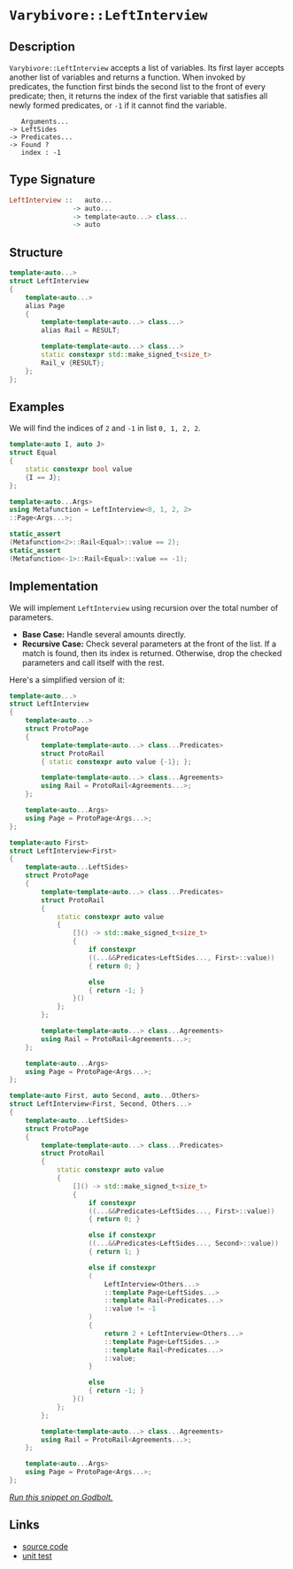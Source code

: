 <!-- Copyright 2024 Feng Mofan
SPDX-License-Identifier: Apache-2.0 -->

# `Varybivore::LeftInterview`

## Description

`Varybivore::LeftInterview` accepts a list of variables.
Its first layer accepts another list of variables and returns a function.
When invoked by predicates, the function first binds the second list to the front of every predicate;
then, it returns the index of the first variable that satisfies all newly formed predicates, or `-1` if it cannot find the variable.

<pre><code>   Arguments...
-> LeftSides
-> Predicates...
-> Found ?
   index : -1</code></pre>

## Type Signature

```Haskell
LeftInterview ::   auto...
                -> auto...
                -> template<auto...> class...
                -> auto
```

## Structure

```C++
template<auto...>
struct LeftInterview
{
    template<auto...>
    alias Page
    {
        template<template<auto...> class...>
        alias Rail = RESULT;

        template<template<auto...> class...>
        static constexpr std::make_signed_t<size_t>
        Rail_v {RESULT};
    };  
};
```

## Examples

We will find the indices of `2` and `-1` in list `0, 1, 2, 2`.

```C++
template<auto I, auto J>
struct Equal
{
    static constexpr bool value
    {I == J};
};

template<auto...Args>
using Metafunction = LeftInterview<0, 1, 2, 2>
::Page<Args...>;

static_assert
(Metafunction<2>::Rail<Equal>::value == 2);
static_assert
(Metafunction<-1>::Rail<Equal>::value == -1);
```

## Implementation

We will implement `LeftInterview` using recursion over the total number of parameters.

- **Base Case:** Handle several amounts directly.
- **Recursive Case:** Check several parameters at the front of the list.
If a match is found, then its index is returned.
Otherwise, drop the checked parameters and call itself with the rest.

Here's a simplified version of it:

```C++
template<auto...>
struct LeftInterview
{
    template<auto...>
    struct ProtoPage
    {
        template<template<auto...> class...Predicates>
        struct ProtoRail
        { static constexpr auto value {-1}; };

        template<template<auto...> class...Agreements>
        using Rail = ProtoRail<Agreements...>;
    };

    template<auto...Args>
    using Page = ProtoPage<Args...>;
};

template<auto First>
struct LeftInterview<First>
{
    template<auto...LeftSides>
    struct ProtoPage
    {
        template<template<auto...> class...Predicates>
        struct ProtoRail
        {   
            static constexpr auto value 
            {
                []() -> std::make_signed_t<size_t>
                {
                    if constexpr 
                    ((...&&Predicates<LeftSides..., First>::value))
                    { return 0; }

                    else
                    { return -1; }
                }()
            };
        };

        template<template<auto...> class...Agreements>
        using Rail = ProtoRail<Agreements...>;
    };

    template<auto...Args>
    using Page = ProtoPage<Args...>;
};

template<auto First, auto Second, auto...Others>
struct LeftInterview<First, Second, Others...>
{
    template<auto...LeftSides>
    struct ProtoPage
    {
        template<template<auto...> class...Predicates>
        struct ProtoRail
        {   
            static constexpr auto value 
            {
                []() -> std::make_signed_t<size_t>
                {
                    if constexpr 
                    ((...&&Predicates<LeftSides..., First>::value))
                    { return 0; }

                    else if constexpr 
                    ((...&&Predicates<LeftSides..., Second>::value))
                    { return 1; }

                    else if constexpr
                    (
                        LeftInterview<Others...>
                        ::template Page<LeftSides...>
                        ::template Rail<Predicates...>
                        ::value != -1
                    )
                    { 
                        return 2 + LeftInterview<Others...>
                        ::template Page<LeftSides...>
                        ::template Rail<Predicates...>
                        ::value; 
                    }

                    else
                    { return -1; }
                }()
            };
        };

        template<template<auto...> class...Agreements>
        using Rail = ProtoRail<Agreements...>;
    };

    template<auto...Args>
    using Page = ProtoPage<Args...>;
};
```

[*Run this snippet on Godbolt.*](https://godbolt.org/#z:OYLghAFBqd5QCxAYwPYBMCmBRdBLAF1QCcAaPECAMzwBtMA7AQwFtMQByARg9KtQYEAysib0QXACx8BBAKoBnTAAUAHpwAMvAFYTStJg1DIApACYAQuYukl9ZATwDKjdAGFUtAK4sGISQBspK4AMngMmAByPgBGmMQSZhqkAA6oCoRODB7evnppGY4CYRHRLHEJXBpBdpgOWUIETMQEOT5%2BgbaY9kUMjc0EJVGx8YnJCk0tbXlctpOD4cPlo1UBAJS2qF7EyOwc5gDM4cjeWADUJgduBACeKZgA%2BgTETIQKl9gmGgCCh8enmAuV2QE3QWCoHy%2Bvx%2BBEwLBSBlhlzcTC8RAAdJjIT8JsQvA4ziFMFQCABJQTxABueEwAHcoSYAOxWH5nNlnWHwxGYZGojFYg6fVns3H4ghnZTEVBEZRMYA84Vspks77stUcuEIphIq6crU6lFo1CY9EfM4nJgKBQmyWYfCiWHvQVQ9Ui55iiVSogAJVetBdrouzLOE21eGQ5oEE0wqhSxDOfNQZ0pYi8gOVAFouEyACKXCxBvMHFUB1167nI8vanlXRMms0Wq0m77AYiYOGMAhOoWqwNeDJGM6%2BuhAnOe6WoYf%2Bq4ttsdwTWgWfYulwv5hmKjVc6u8o3N4jAbur/vhYASuXpg5jyUT2Xy5HfA%2BL03Olc/XPr98wzUV2tGs4AGJ4MQEzYt8ooEkSJLkrCxDUnSyJASBBBgcqq5VgadaYlBwh4FgR6bhB4o3jKF6rmhm5qhhNbXD%2BO5/vyL7YOaBhNpitr2tWBG9q6RHjj6fqrmqyrskJgaho4EZoAw0axvGibJqm6aUYGFE8YGromAArFYWk5hAaxnBmZqgiAIAsEwADWjwZMAEToE8yIZAAXo8KHOipGlKsyYleeqeBUJGMmwnJFyeX57JQPWZgBOYAQceGXHIjhQh4Zgz6kIBwGgYKZkpt4mBrGsvkRd5BZtgQ2wMGcGj5muX7qaVardEoJWlSJFVVUZ2bFvVjURbmBltaJjJFiqGkfm%2B0L9Wy1GVnRmF7kuLGWs%2Bs7tmwC5gRpJ6DlOo78ZOgkzq2G2ds%2BkJTcJo2ftNVELTRWHoo%2Bh7beyu1nnel7Xl6qBfQ%2BT71q%2BJY3VNUJzQxSZIRMmUKUIdQCOgsNLeiADyBAIPE3F8ThMFUjS9JXNDBCZfD0lI2c6OYyBQM9mp93botjEpWl3FqnxJF/WRm704GEO0Yzj0ow2rHPglDrpW9vHugSnNTiVIlKuF7NNJJQWyXGCb/vlaZhTN6q801Fw6dp%2BmGcZgohgQ6BmRZ1kPLZ9mOVcLluVLTWG0b7IBerIWa8NflRViMVxeLSVXCz%2BEmplxMfHlSlFQHXkdZglXENVtW9R%2BDVe%2BqLWAj70ka/GScaUHpohzFYeOslxK4VHmKkwjDDoHHIA64VxXKwNwadenZw9QW2d3bn7L52chdRn7xCl4GECz35uMUnBBPIlTWO0wvXlmdR573hHdepQ3TFbxpO8PUOx1uNX6Wb93RvxwVZxgGAlxjlmp/sl3%2BvtcGn%2Bun3aqZgLiWEJHXPGK8EJXHXjTJc/91Tn0FnvGikdb5wPvk1RB%2BpATyyuDfC6Hkf5e0fmmOq8Dh7wPzuQ3uqcuofyzjdDB10zZJ0muNVSoMSzhX5vzJ6ItVrNlOvOLs7s1QfUviON%2Bh1cFuHWsIghy52HeTGhudSvCUYvTZu9Acn0LwHU5v9GcgM4Fg04aogA9AAKmsTY2x5ioRWOsQAFWwEIJxNj7E/EcbYuxqj1FEDOKSZGASABSYE%2BLYAAI5eDEAyHyhFVbhl9jGTWMRUCeEUgVcizJSSjikWEsx75CnTX8caTEmiwLiIALKpyYFQLwDB6gCAOkvWC8FCZuGSAPTKZgelgTMoY2RxiT5gxxIk5ADxVrxBQj8CANSmj1Mab0ZEZg24yKiTE6c2ASHfSkWYYqU0JLhkmVaaZUI5m1MWU0hgyJ6HbJAOs6JsTcrtyUnkq83UDkWA4BsWgnAtK8D8BwLQpBUCcDcNYawIYtg7HTGYA4PBSAEE0D8jYlkQBaUkOiDQkguCMgOBoLSGgYoBDMAADjJfoTgkheAsAkBoZIQKQVgo4LwBQIBkjIuBT80gcBYAwEQCALYBAUhonIJQNA8I6DxEiKwPYqgyUBAzAESQZxgDIAjFIdEZheB2kICQPCeh%2BCCBEGIdgUgZCCEUCodQ3LSC6FmLSF4KROA8F%2Bf8wFKLQWcFRmiUV4pUCBQVUqlVaqNUDyxcAiAHgpX0BLvCrgaxeBcq0BsCASBJUpGlWQCgEBM3ZpAMAKQvSaC0FguyiAMQvUxHCM0G4rreA1uYMQG4qMYjaDqFyxFkrNoEFRgwWg9a7VYBiF4YAKJaC0HZdwXgWALJGHEMO4Cna8CUnSl6mMdQ0R7EReEWEfy7W0DwDEF4LaPBYC9c8PAdKZ2kDXcQNJSgcxwkMMAI9RgUUbCoAYQ8AA1AmqN7hAsRca4QohxAWtA9atQXqHX6FfSgSFlh9DHvZZADYqAUi9GnRmUEb9TCWGsEkXgqB73EFZvADYtRrkuBbtMPwsxQiLDKBUfI6RMgCHo2xwoWQhgsZWF0HoDR5hcdmNR3o/QWh8ZGJUOYAxRNyak8xmTEgqMwt2KpqlHAAWkCZSRzgZxg3KtVeqzVkazgQFwPq%2BNCKk1Is/RsTGTAsAJAMqQdFkgDjogAJwHEZJIHFZhAgMq0gEbzWmaWkDpQi9EAQuABDJd5sl8XMVcC0r5oIenvWstsBy%2Bz3K00CvTUKv1Yrc35rjbKtgnBmgsEpIyDMTAVqDi4N59EXBsW6vwEQcjNtZigdNRB6QUGlAwbtboXpTqmAupne67Tnq7Ust9SKtEZxA0JmIHVhrTWLQtbax1jQFmY1ZrjSAg4%2Bzk2ft5Rm1Asb4jirzbdk7oxav1YzLtot3mqh8DoOWygVa7VNrrQ20gQOW1to7Q4EHPbOz9sHV6kdY6J1TpB3O19i6QX4DbPUNd06QWbuQNukHe7uheqPSeut569ggqvTexF97H2YGffOt9p4rvfrlAof9dJAOMBBwN8D5rhuyGg7akFE34MfoI1YZD5O0Nucw9hzguHrb4aQxYYjoKyMUfQ4JldzgICuAU0x0oKnZgFA49kTw7RuOW%2Bk8sWT4nhPyetzMPX1zJMLFNw7vQoYpiu4Y4pr3SxWOJs2NsDTYeD06ayyyjbW3GvNbPK19r2KLNWZ62dxNl2CuOcwM50YbmD2Rei21nFjJ0uMnxZIILKrZix84GyvLKaeV8sFcK/1D2KsyrlTVzboaWAKEpBGSkKfuQTC69Zw1/XZCDaF5a%2BQo2xc6BAAcUgU2Ztuq0zHr1S3SsBsCrVgfQ%2BR9j64uKaNT3s1nYOHZlvaabt3ZzRKq/cb27IBSCkB4o/vMPHHwQSZfvYbX7LGf7atWtFtEHMHVtdtTtaHW7XtOHIdTHTAUdcdMQFHW9NHBdanWdZdHHddO1AnInW9EnA9EFcnU9G4KnS9cjOnXgBndIJnF9BdNnArPgH9LnADIDfnWfQXCQYXK1JfWDVfSXYwdXFDGIeXDDLDLIadcxUyaXIjZlbXfCSjd3XoWjdwAPPQE3EPATC3XoBTQw3jZTH3MTbofXPoETHQiwoTAQT3e3UPIPBTP3YPfjSoNTCPc1ObHfRbAzI/VVQfYfZMM/R0C/DPEgLPO/BzUgJzFzSgObEvEAMwNrA4A4LSIlXFBldIxkBLXTXfRvXLTlWIjzLSHzLSMlGKbzSQbzfFPzLgNfA9A4BbZlIo%2B/ObHVAo/wnLDou9LGLIfwIAA%3D%3D%3D)

## Links

- [source code](../../../../conceptrodon/varybivore/left_interview.hpp)
- [unit test](../../../../tests/unit/varybivore/left_interview.test.hpp)
